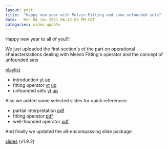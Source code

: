 ```yaml
---
layout: post
title:  "Happy new year with Melvin Fitting and some unfounded sets"
date:   Mon 04 Jan 2021 06:12:05 PM CET
categories: video update
---
```


Happy new year to all of you!!!

We just uploaded the first section's of the part on operational characterizations dealing with Melvin Fitting's operator
and the concept of unfounded sets

  [playlist](https://youtube.com/playlist?list=PL7DBaibuDD9NkCfCqvMGt9VQXujGg56Wf)

  * introduction
	[yt](https://youtu.be/IArrXv-8AmI)
	[up](https://mediaup.uni-potsdam.de/Play/29115)
  * fitting operator
	[yt](https://youtu.be/6EK8OqIQJ60)
	[up](https://mediaup.uni-potsdam.de/Play/29142)
  * unfounded sets
	[yt](https://youtu.be/6nu_xqoFwuM)
	[up]()

Also we added some selected slides for quick references:


  * partial interpretation
	[pdf](https://github.com/potassco-asp-course/course/releases/download/1.9.1/partial-interpretation.pdf)
  * fitting operator
	[pdf](https://github.com/potassco-asp-course/course/releases/download/1.9.1/fitting-operator.pdf)
  * well-founded operator
	[pdf](https://github.com/potassco-asp-course/course/releases/download/1.9.1/well-founded-operator.pdf)

And finally we updated the all-encompassing slide package:

[slides](https://github.com/potassco-asp-course/course/releases/download/v1.9.2/main.pdf) (v1.9.2)

